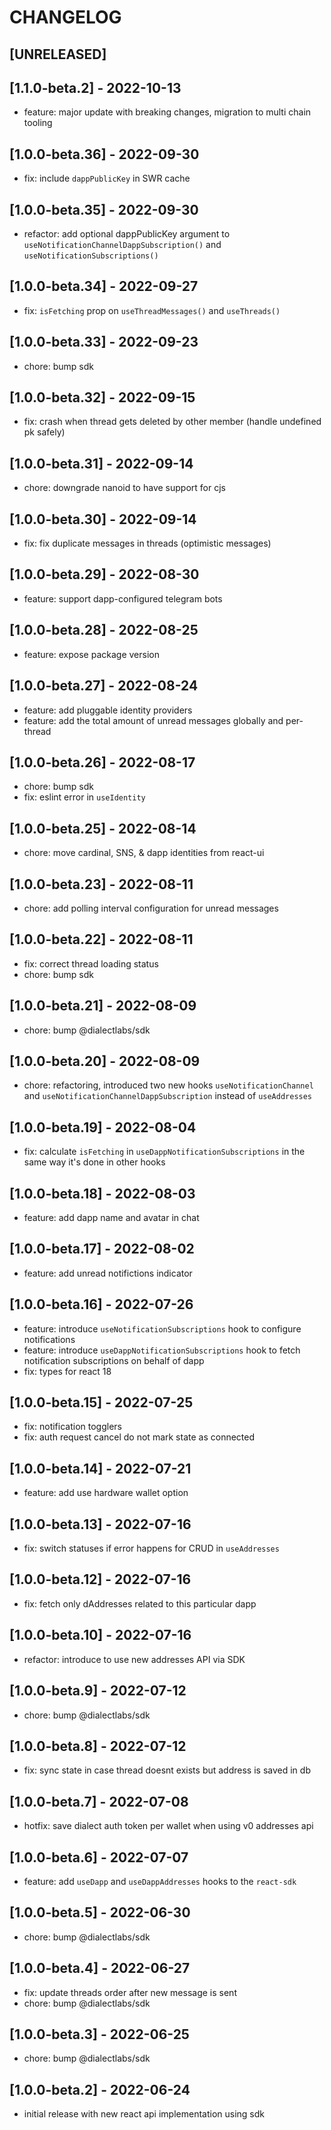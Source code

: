 # CHANGELOG

## [UNRELEASED]

## [1.1.0-beta.2] - 2022-10-13

- feature: major update with breaking changes, migration to multi chain tooling

## [1.0.0-beta.36] - 2022-09-30

- fix: include `dappPublicKey` in SWR cache

## [1.0.0-beta.35] - 2022-09-30

- refactor: add optional dappPublicKey argument to `useNotificationChannelDappSubscription()` and `useNotificationSubscriptions()`

## [1.0.0-beta.34] - 2022-09-27

- fix: `isFetching` prop on `useThreadMessages()` and `useThreads()`

## [1.0.0-beta.33] - 2022-09-23

- chore: bump sdk

## [1.0.0-beta.32] - 2022-09-15

- fix: crash when thread gets deleted by other member (handle undefined pk safely)

## [1.0.0-beta.31] - 2022-09-14

- chore: downgrade nanoid to have support for cjs

## [1.0.0-beta.30] - 2022-09-14

- fix: fix duplicate messages in threads (optimistic messages)

## [1.0.0-beta.29] - 2022-08-30

- feature: support dapp-configured telegram bots

## [1.0.0-beta.28] - 2022-08-25

- feature: expose package version

## [1.0.0-beta.27] - 2022-08-24

- feature: add pluggable identity providers
- feature: add the total amount of unread messages globally and per-thread

## [1.0.0-beta.26] - 2022-08-17

- chore: bump sdk
- fix: eslint error in `useIdentity`

## [1.0.0-beta.25] - 2022-08-14

- chore: move cardinal, SNS, & dapp identities from react-ui

## [1.0.0-beta.23] - 2022-08-11

- chore: add polling interval configuration for unread messages

## [1.0.0-beta.22] - 2022-08-11

- fix: correct thread loading status
- chore: bump sdk

## [1.0.0-beta.21] - 2022-08-09

- chore: bump @dialectlabs/sdk

## [1.0.0-beta.20] - 2022-08-09

- chore: refactoring, introduced two new hooks `useNotificationChannel` and `useNotificationChannelDappSubscription` instead of `useAddresses`

## [1.0.0-beta.19] - 2022-08-04

- fix: calculate `isFetching` in `useDappNotificationSubscriptions` in the same way it's done in other hooks

## [1.0.0-beta.18] - 2022-08-03

- feature: add dapp name and avatar in chat

## [1.0.0-beta.17] - 2022-08-02

- feature: add unread notifictions indicator

## [1.0.0-beta.16] - 2022-07-26

- feature: introduce `useNotificationSubscriptions` hook to configure notifications
- feature: introduce `useDappNotificationSubscriptions` hook to fetch notification subscriptions on behalf of dapp
- fix: types for react 18

## [1.0.0-beta.15] - 2022-07-25

- fix: notification togglers
- fix: auth request cancel do not mark state as connected

## [1.0.0-beta.14] - 2022-07-21

- feature: add use hardware wallet option

## [1.0.0-beta.13] - 2022-07-16

- fix: switch statuses if error happens for CRUD in `useAddresses`

## [1.0.0-beta.12] - 2022-07-16

- fix: fetch only dAddresses related to this particular dapp

## [1.0.0-beta.10] - 2022-07-16

- refactor: introduce to use new addresses API via SDK

## [1.0.0-beta.9] - 2022-07-12

- chore: bump @dialectlabs/sdk

## [1.0.0-beta.8] - 2022-07-12

- fix: sync state in case thread doesnt exists but address is saved in db

## [1.0.0-beta.7] - 2022-07-08

- hotfix: save dialect auth token per wallet when using v0 addresses api

## [1.0.0-beta.6] - 2022-07-07

- feature: add `useDapp` and `useDappAddresses` hooks to the `react-sdk`

## [1.0.0-beta.5] - 2022-06-30

- chore: bump @dialectlabs/sdk

## [1.0.0-beta.4] - 2022-06-27

- fix: update threads order after new message is sent
- chore: bump @dialectlabs/sdk

## [1.0.0-beta.3] - 2022-06-25

- chore: bump @dialectlabs/sdk

## [1.0.0-beta.2] - 2022-06-24

- initial release with new react api implementation using sdk

